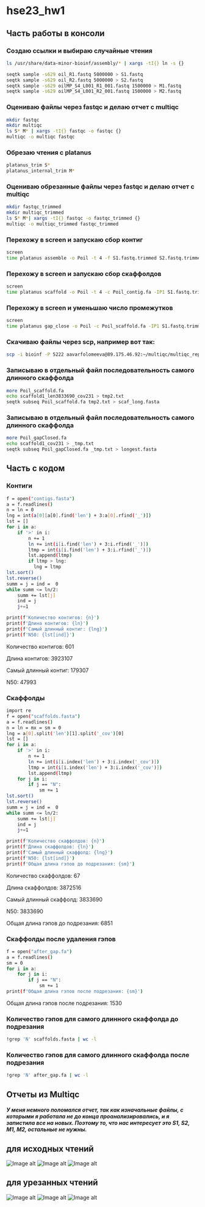 # hse23_hw1

## Часть работы в консоли

### Создаю ссылки и выбираю случайные чтения

```bash
ls /usr/share/data-minor-bioinf/assembly/* | xargs -tI{} ln -s {}

seqtk sample -s629 oil_R1.fastq 5000000 > S1.fastq
seqtk sample -s629 oil_R2.fastq 5000000 > S2.fastq
seqtk sample -s629 oilMP_S4_L001_R1_001.fastq 1500000 > M1.fastq
seqtk sample -s629 oilMP_S4_L001_R2_001.fastq 1500000 > M2.fastq
```

### Оцениваю файлы через fastqc и делаю отчет с multiqc

```bash
mkdir fastqc
mkdir multiqc
ls S* M* | xargs -tI{} fastqc -o fastqc {}
multiqc -o multiqc fastqc
```

### Обрезаю чтения с platanus

```bash
platanus_trim S*
platanus_internal_trim M*
```

### Оцениваю обрезанные файлы через fastqc и делаю отчет с multiqc

```bash
mkdir fastqc_trimmed
mkdir multiqc_trimmed
ls S* M*| xargs -tI{} fastqc -o fastqc_trimmed {}
multiqc -o multiqc_trimmed fastqc_trimmed
```

### Перехожу в screen и запускаю сбор контиг

```bash
screen
time platanus assemble -o Poil -t 4 -f S1.fastq.trimmed S2.fastq.trimmed 2> assemble.log
```

### Перехожу в screen и запускаю сбор скаффолдов

```bash
screen
time platanus scaffold -o Poil -t 4 -c Poil_contig.fa -IP1 S1.fastq.trimmed S2.fastq.trimmed -OP2 M1.fastq.int_trimmed M2.fastq.int_trimmed 2> scaffold.log
```

### Перехожу в screen и уменьшаю число промежутков

```bash
screen
time platanus gap_close -o Poil -c Poil_scaffold.fa -IP1 S1.fastq.trimmed S2.fastq.trimmed -OP2 M1.fastq.int_trimmed M2.fastq.int_trimmed 2> gapclose.log
```

### Скачиваю файлы через scp, например вот так:

```bash
scp -i bioinf -P 5222 aavarfolomeeva@89.175.46.92:~/multiqc/multiqc_report.html .
```

### Записываю в отдельный файл последовательность самого длинного скаффолда

```bash
more Poil_scaffold.fa
echo scaffold1_len3833690_cov231 > tmp2.txt
seqtk subseq Poil_scaffold.fa tmp2.txt > scaf_long.fasta
```

### Записываю в отдельный файл последовательность самого длинного скаффолда

```bash
more Poil_gapClosed.fa
echo scaffold1_cov231 > _tmp.txt
seqtk subseq Poil_gapClosed.fa _tmp.txt > longest.fasta
```


## Часть с кодом

### Контиги

```bash
f = open("contigs.fasta")
a = f.readlines()
n = ln = 0
lng = int(a[0][a[0].find('len') + 3:a[0].rfind('_')])
lst = []
for i in a:
    if '>' in i:
        n += 1
        ln += int(i[i.find('len') + 3:i.rfind('_')])
        ltmp = int(i[i.find('len') + 3:i.rfind('_')])
        lst.append(ltmp)
        if ltmp > lng:
          lng = ltmp
lst.sort()
lst.reverse()
summ = j = ind =  0
while summ <= ln/2:
    summ += lst[j]
    ind = j
    j+=1

print(f'Количество контигов: {n}')
print(f'Длина контигов: {ln}')
print(f'Самый длинный контиг: {lng}')
print(f'N50: {lst[ind]}')
```
Количество контигов: 601

Длина контигов: 3923107

Самый длинный контиг: 179307

N50: 47993

### Скаффолды

```bash
import re
f = open("scaffolds.fasta")
a = f.readlines()
n = ln = mx = sm = 0
lng = a[0].split('len')[1].split('_cov')[0]
lst = []
for i in a:
    if '>' in i:
        n += 1
        ln += int(i[i.index('len') + 3:i.index('_cov')])
        ltmp = int(i[i.index('len') + 3:i.index('_cov')])
        lst.append(ltmp)
    for j in i:
        if j == "N":
            sm += 1
lst.sort()
lst.reverse()
summ = j = ind =  0
while summ <= ln/2:
    summ += lst[j]
    ind = j
    j+=1

print(f'Количество скаффолдов: {n}')
print(f'Длина скаффолдов: {ln}')
print(f'Самый длинный скаффолд: {lng}')
print(f'N50: {lst[ind]}')
print(f'Общая длина гэпов до подрезания: {sm}')
```
Количество скаффолдов: 67

Длина скаффолдов: 3872516

Самый длинный скаффолд: 3833690

N50: 3833690

Общая длина гэпов до подрезания: 6851

### Скаффолды после удаления гэпов

```bash
f = open("after_gap.fa")
a = f.readlines()
sm = 0
for i in a:
    for j in i:
        if j == "N":
            sm += 1
print(f'Общая длина гэпов после подрезания: {sm}')
```
Общая длина гэпов после подрезания: 1530

### Количество гэпов для самого длинного скаффолда до подрезания

```bash
!grep 'N' scaffolds.fasta | wc -l
```

### Количество гэпов для самого длинного скаффолда после подрезания

```bash
!grep 'N' after_gap.fa | wc -l
```

## Отчеты из Multiqc

##### У меня немного поломался отчет, так как изначальные файлы, с которыми я работала не до конца проанализировались, и я запистила все на новых. Поэтому то, что нас интересует это S1, S2, M1, M2, остальные не нужны.

## для исходных чтений
![Image alt](https://github.com/switerElly/hse23_hw1/blob/main/imges/Screenshot%20from%202023-10-08%2017-41-38.png)
![Image alt](https://github.com/switerElly/hse23_hw1/blob/main/imges/fastqc_adapter_content_plot%20(1).png)
![Image alt](https://github.com/switerElly/hse23_hw1/blob/main/imges/Screenshot%20from%202023-10-08%2017-41-38.png)

## для урезанных чтений
![Image alt](https://github.com/switerElly/hse23_hw1/blob/main/imges/Screenshot%20from%202023-10-08%2017-43-13.png)
![Image alt](https://github.com/switerElly/hse23_hw1/blob/main/imges/Screenshot%20from%202023-10-08%2017-41-38.png)
![Image alt](https://github.com/switerElly/hse23_hw1/blob/main/imges/Screenshot%20from%202023-10-08%2017-41-38.png)
